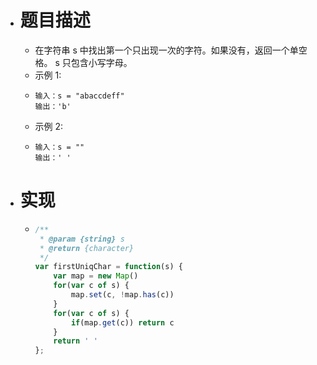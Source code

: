 - # 题目描述
	- 在字符串 s 中找出第一个只出现一次的字符。如果没有，返回一个单空格。 s 只包含小写字母。
	- 示例 1:
	- ```
	  输入：s = "abaccdeff"
	  输出：'b'
	  ```
	- 示例 2:
	- ```
	  输入：s = "" 
	  输出：' '
	  ```
- # 实现
	- ```js
	  /**
	   * @param {string} s
	   * @return {character}
	   */
	  var firstUniqChar = function(s) {
	      var map = new Map() 
	      for(var c of s) {
	          map.set(c, !map.has(c))
	      }
	      for(var c of s) {
	          if(map.get(c)) return c 
	      }
	      return ' '
	  };
	  ```